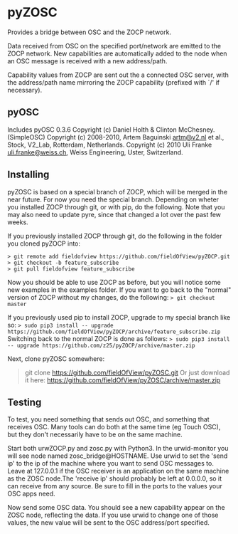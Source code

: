 pyZOSC
======

Provides a bridge between OSC and the ZOCP network.

Data received from OSC on the specified port/network are emitted 
to the ZOCP network. New capabilities are automatically added to 
the node when an OSC message is received with a new address/path. 

Capability values from ZOCP are sent out the a connected OSC
server, with the address/path name mirroring the ZOCP capability
(prefixed with ´/' if necessary).


pyOSC
-----

Includes pyOSC 0.3.6
Copyright (c) Daniel Holth & Clinton McChesney. (SimpleOSC)
Copyright (c) 2008-2010, Artem Baguinski <artm@v2.nl> et al., Stock, V2_Lab, Rotterdam, Netherlands.
Copyright (c) 2010 Uli Franke <uli.franke@weiss.ch>, Weiss Engineering, Uster, Switzerland.


Installing
----------

pyZOSC is based on a special branch of ZOCP, which will be merged
in the near future. For now you need the special branch.
Depending on wheter you installed ZOCP through git, or with pip,
do the following. Note that you may also need to update pyre,
since that changed a lot over the past few weeks.

If you previously installed ZOCP through git, do the following
in the folder you cloned pyZOCP into:
```
> git remote add fieldofview https://github.com/fieldOfView/pyZOCP.git
> git checkout -b feature_subscribe
> git pull fieldofview feature_subscribe
```
Now you should be able to use ZOCP as before, but you will notice
some new examples in the examples folder. If you want to go back
to the "normal" version of ZOCP without my changes, do the
following:
```> git checkout master```

If you previously used pip to install ZOCP, upgrade to my special
branch like so:
```> sudo pip3 install -- upgrade https://github.com/fieldOfView/pyZOCP/archive/feature_subscribe.zip```
Switching back to the normal ZOCP is done as follows:
```> sudo pip3 install -- upgrade https://github.com/z25/pyZOCP/archive/master.zip```

Next, clone pyZOSC somewhere:
> git clone https://github.com/fieldOfView/pyZOSC.git
Or just download it here:
https://github.com/fieldOfView/pyZOSC/archive/master.zip


Testing
-------

To test, you need something that sends out OSC, and something
that receives OSC. Many tools can do both at the same time
(eg Touch OSC), but they don't necessarily have to be on the
same machine.

Start both urwZOCP.py and zosc.py with Python3. In the
urwid-monitor you will see node named zosc_bridge@HOSTNAME.
Use urwid to set the 'send ip' to the ip of the machine
where you want to send OSC messages to. Leave at 127.0.0.1
if the OSC receiver is an application on the same machine as
the ZOSC node.The 'receive ip' should probably be left at
0.0.0.0, so it can receive from any source. Be sure to fill
in the ports to the values your OSC apps need.

Now send some OSC data. You should see a new capability
appear on the ZOSC node, reflecting the data. If you use urwid
to change one of those values, the new value will be sent to
the OSC address/port specified.
